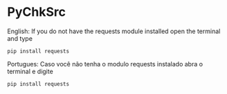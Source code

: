 # PyChkSrc

English: 
	If you do not have the requests module installed open the terminal and type 
	
	pip install requests



Portugues:
	Caso você não tenha o modulo requests instalado abra o terminal e digite
	
	pip install requests
